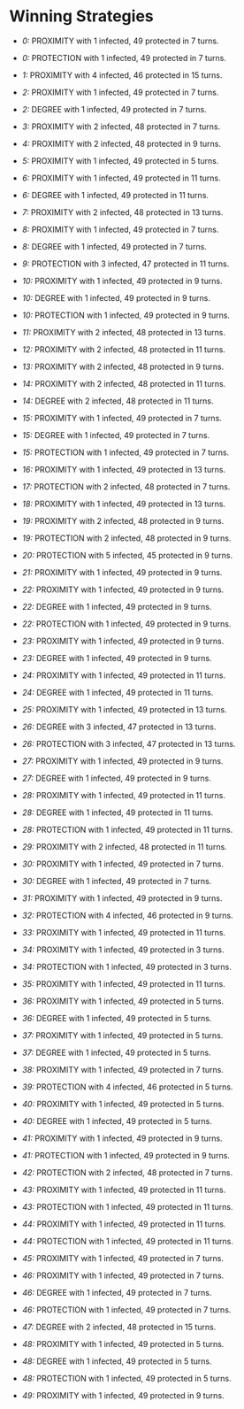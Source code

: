 # Winning Strategies

* _0:_ PROXIMITY with 1 infected, 49 protected in 7 turns.


* _0:_ PROTECTION with 1 infected, 49 protected in 7 turns.


* _1:_ PROXIMITY with 4 infected, 46 protected in 15 turns.


* _2:_ PROXIMITY with 1 infected, 49 protected in 7 turns.


* _2:_ DEGREE with 1 infected, 49 protected in 7 turns.


* _3:_ PROXIMITY with 2 infected, 48 protected in 7 turns.


* _4:_ PROXIMITY with 2 infected, 48 protected in 9 turns.


* _5:_ PROXIMITY with 1 infected, 49 protected in 5 turns.


* _6:_ PROXIMITY with 1 infected, 49 protected in 11 turns.


* _6:_ DEGREE with 1 infected, 49 protected in 11 turns.


* _7:_ PROXIMITY with 2 infected, 48 protected in 13 turns.


* _8:_ PROXIMITY with 1 infected, 49 protected in 7 turns.


* _8:_ DEGREE with 1 infected, 49 protected in 7 turns.


* _9:_ PROTECTION with 3 infected, 47 protected in 11 turns.


* _10:_ PROXIMITY with 1 infected, 49 protected in 9 turns.


* _10:_ DEGREE with 1 infected, 49 protected in 9 turns.


* _10:_ PROTECTION with 1 infected, 49 protected in 9 turns.


* _11:_ PROXIMITY with 2 infected, 48 protected in 13 turns.


* _12:_ PROXIMITY with 2 infected, 48 protected in 11 turns.


* _13:_ PROXIMITY with 2 infected, 48 protected in 9 turns.


* _14:_ PROXIMITY with 2 infected, 48 protected in 11 turns.


* _14:_ DEGREE with 2 infected, 48 protected in 11 turns.


* _15:_ PROXIMITY with 1 infected, 49 protected in 7 turns.


* _15:_ DEGREE with 1 infected, 49 protected in 7 turns.


* _15:_ PROTECTION with 1 infected, 49 protected in 7 turns.


* _16:_ PROXIMITY with 1 infected, 49 protected in 13 turns.


* _17:_ PROTECTION with 2 infected, 48 protected in 7 turns.


* _18:_ PROXIMITY with 1 infected, 49 protected in 13 turns.


* _19:_ PROXIMITY with 2 infected, 48 protected in 9 turns.


* _19:_ PROTECTION with 2 infected, 48 protected in 9 turns.


* _20:_ PROTECTION with 5 infected, 45 protected in 9 turns.


* _21:_ PROXIMITY with 1 infected, 49 protected in 9 turns.


* _22:_ PROXIMITY with 1 infected, 49 protected in 9 turns.


* _22:_ DEGREE with 1 infected, 49 protected in 9 turns.


* _22:_ PROTECTION with 1 infected, 49 protected in 9 turns.


* _23:_ PROXIMITY with 1 infected, 49 protected in 9 turns.


* _23:_ DEGREE with 1 infected, 49 protected in 9 turns.


* _24:_ PROXIMITY with 1 infected, 49 protected in 11 turns.


* _24:_ DEGREE with 1 infected, 49 protected in 11 turns.


* _25:_ PROXIMITY with 1 infected, 49 protected in 13 turns.


* _26:_ DEGREE with 3 infected, 47 protected in 13 turns.


* _26:_ PROTECTION with 3 infected, 47 protected in 13 turns.


* _27:_ PROXIMITY with 1 infected, 49 protected in 9 turns.


* _27:_ DEGREE with 1 infected, 49 protected in 9 turns.


* _28:_ PROXIMITY with 1 infected, 49 protected in 11 turns.


* _28:_ DEGREE with 1 infected, 49 protected in 11 turns.


* _28:_ PROTECTION with 1 infected, 49 protected in 11 turns.


* _29:_ PROXIMITY with 2 infected, 48 protected in 11 turns.


* _30:_ PROXIMITY with 1 infected, 49 protected in 7 turns.


* _30:_ DEGREE with 1 infected, 49 protected in 7 turns.


* _31:_ PROXIMITY with 1 infected, 49 protected in 9 turns.


* _32:_ PROTECTION with 4 infected, 46 protected in 9 turns.


* _33:_ PROXIMITY with 1 infected, 49 protected in 11 turns.


* _34:_ PROXIMITY with 1 infected, 49 protected in 3 turns.


* _34:_ PROTECTION with 1 infected, 49 protected in 3 turns.


* _35:_ PROXIMITY with 1 infected, 49 protected in 11 turns.


* _36:_ PROXIMITY with 1 infected, 49 protected in 5 turns.


* _36:_ DEGREE with 1 infected, 49 protected in 5 turns.


* _37:_ PROXIMITY with 1 infected, 49 protected in 5 turns.


* _37:_ DEGREE with 1 infected, 49 protected in 5 turns.


* _38:_ PROXIMITY with 1 infected, 49 protected in 7 turns.


* _39:_ PROTECTION with 4 infected, 46 protected in 5 turns.


* _40:_ PROXIMITY with 1 infected, 49 protected in 5 turns.


* _40:_ DEGREE with 1 infected, 49 protected in 5 turns.


* _41:_ PROXIMITY with 1 infected, 49 protected in 9 turns.


* _41:_ PROTECTION with 1 infected, 49 protected in 9 turns.


* _42:_ PROTECTION with 2 infected, 48 protected in 7 turns.


* _43:_ PROXIMITY with 1 infected, 49 protected in 11 turns.


* _43:_ PROTECTION with 1 infected, 49 protected in 11 turns.


* _44:_ PROXIMITY with 1 infected, 49 protected in 11 turns.


* _44:_ PROTECTION with 1 infected, 49 protected in 11 turns.


* _45:_ PROXIMITY with 1 infected, 49 protected in 7 turns.


* _46:_ PROXIMITY with 1 infected, 49 protected in 7 turns.


* _46:_ DEGREE with 1 infected, 49 protected in 7 turns.


* _46:_ PROTECTION with 1 infected, 49 protected in 7 turns.


* _47:_ DEGREE with 2 infected, 48 protected in 15 turns.


* _48:_ PROXIMITY with 1 infected, 49 protected in 5 turns.


* _48:_ DEGREE with 1 infected, 49 protected in 5 turns.


* _48:_ PROTECTION with 1 infected, 49 protected in 5 turns.


* _49:_ PROXIMITY with 1 infected, 49 protected in 9 turns.



